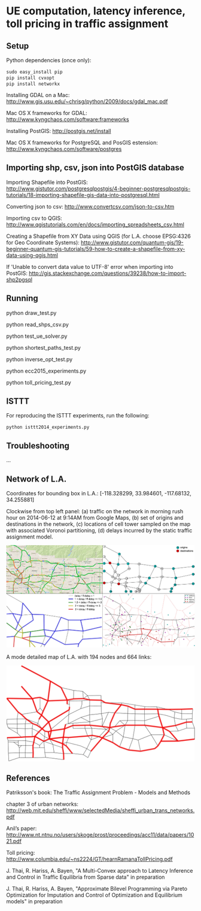 UE computation, latency inference, toll pricing in traffic assignment
==========================


Setup
-----
Python dependencies (once only):

    sudo easy_install pip
    pip install cvxopt
    pip install networkx

Installing GDAL on a Mac: http://www.gis.usu.edu/~chrisg/python/2009/docs/gdal_mac.pdf

Mac OS X frameworks for GDAL: http://www.kyngchaos.com/software:frameworks

Installing PostGIS: http://postgis.net/install

Mac OS X frameworks for PostgreSQL and PosGIS estension: http://www.kyngchaos.com/software/postgres

Importing shp, csv, json into PostGIS database
-----

Importing Shapefile into PostGIS: http://www.gistutor.com/postgresqlpostgis/4-beginner-postgresqlpostgis-tutorials/18-importing-shapefile-gis-data-into-postgresql.html

Converting json to csv: http://www.convertcsv.com/json-to-csv.htm

Importing csv to QGIS: http://www.qgistutorials.com/en/docs/importing_spreadsheets_csv.html

Creating a Shapefile from XY Data using QGIS (for L.A. choose EPSG:4326 for Geo Coordinate Systems): http://www.gistutor.com/quantum-gis/19-beginner-quantum-gis-tutorials/59-how-to-create-a-shapefile-from-xy-data-using-qgis.html

If 'Unable to convert data value to UTF-8' error when importing into PostGIS: http://gis.stackexchange.com/questions/39238/how-to-import-shp2pgsql

Running
-----
python draw_test.py

python read_shps_csv.py

python test_ue_solver.py

python shortest_paths_test.py

python inverse_opt_test.py

python ecc2015_experiments.py

python toll_pricing_test.py

ISTTT
-----
For reproducing the ISTTT experiments, run the following:

    python isttt2014_experiments.py

Troubleshooting
--------
...

Network of L.A.
--------

Coordinates for bounding box in L.A.: [-118.328299, 33.984601, -117.68132, 34.255881]

Clockwise from top left panel: (a) traffic on the network in morning rush hour on 2014-06-12 at 9:14AM from Google Maps, (b) set of origins and destinations in the network, (c) locations of cell tower sampled on the map with associated Voronoi partitioning, (d) delays incurred by the static traffic assignment model.

<img src="figures/map.jpg" width=600px />

A mode detailed map of L.A. with 194 nodes and 664 links:

<img src="figures/map_larger.jpg" width=600px />

References
--------

Patriksson's book: The Traffic Assignment Problem - Models and Methods

chapter 3 of urban networks: http://web.mit.edu/sheffi/www/selectedMedia/sheffi_urban_trans_networks.pdf

Anil’s paper: http://www.nt.ntnu.no/users/skoge/prost/proceedings/acc11/data/papers/1021.pdf

Toll pricing: http://www.columbia.edu/~ns2224/GT/hearnRamanaTollPricing.pdf

J. Thai, R. Hariss, A. Bayen, "A Multi-Convex approach to Latency Inference and Control in Traffic Equilibria from Sparse data" in preparation

J. Thai, R. Hariss, A. Bayen, "Approximate Bilevel Programming via Pareto Optimization for Imputation and Control of Optimization and Equilibrium models" in preparation
